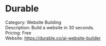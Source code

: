 # Durable

Category: Website Building  
Description: Build a website in 30 seconds.  
Pricing: Free  
Website: https://durable.co/ai-website-builder

